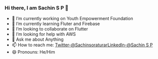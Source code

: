 ### Hi there, I am Sachin S P 👋

- 🔭 I’m currently working on Youth Empowerment Foundation
- 🌱 I’m currently learning Fluter and Firebase
- 👯 I’m looking to collaborate on Flutter
- 🤔 I’m looking for help with AWS
- 💬 Ask me about Anything 
- 📫 How to reach me: [Twitter-@Sachinsoraturar](https://twitter.com/Sachinsoraturar)[LinkedIn-@Sachin S P](https://www.linkedin.com/in/sachin-s-p-b67001153/)
- 😄 Pronouns: He/Him

